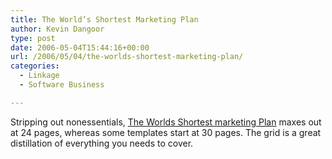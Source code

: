 ```yaml
---
title: The World’s Shortest Marketing Plan
author: Kevin Dangoor
type: post
date: 2006-05-04T15:44:16+00:00
url: /2006/05/04/the-worlds-shortest-marketing-plan/
categories:
  - Linkage
  - Software Business

---
```

Stripping out nonessentials, [The Worlds Shortest marketing Plan][1] maxes out at 24 pages, whereas some templates start at 30 pages. The grid is a great distillation of everything you needs to cover.

 [1]: http://kellyodell.blogspot.com/2006_04_01_kellyodell_archive.html#114509018116565285